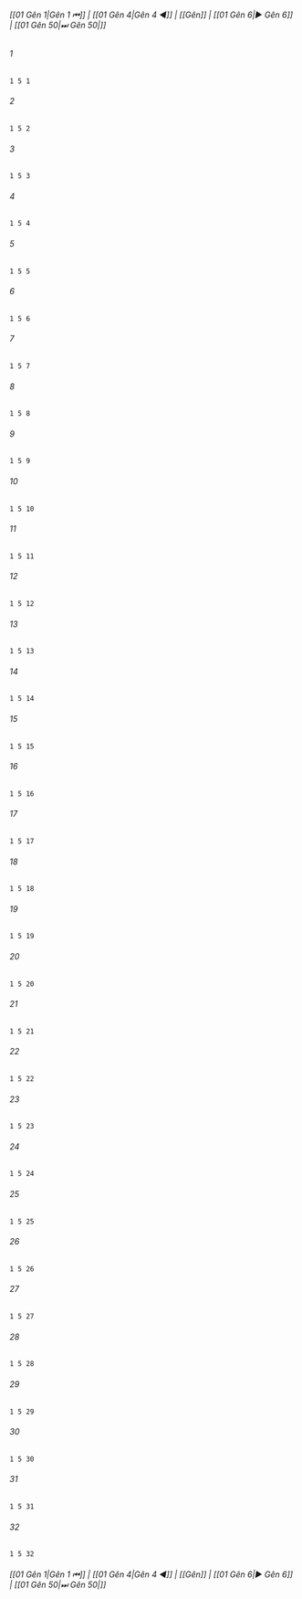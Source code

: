 
###### [[01 Gên 1|Gên 1 ⏮]] | [[01 Gên 4|Gên 4 ◀]] | [[Gên]] | [[01 Gên 6|▶ Gên 6]] | [[01 Gên 50|⏭ Gên 50|]]

###### 1
``` verse
1 5 1 
```
###### 2
``` verse
1 5 2 
```
###### 3
``` verse
1 5 3 
```
###### 4
``` verse
1 5 4 
```
###### 5
``` verse
1 5 5 
```
###### 6
``` verse
1 5 6 
```
###### 7
``` verse
1 5 7 
```
###### 8
``` verse
1 5 8 
```
###### 9
``` verse
1 5 9 
```
###### 10
``` verse
1 5 10 
```
###### 11
``` verse
1 5 11 
```
###### 12
``` verse
1 5 12 
```
###### 13
``` verse
1 5 13 
```
###### 14
``` verse
1 5 14 
```
###### 15
``` verse
1 5 15 
```
###### 16
``` verse
1 5 16 
```
###### 17
``` verse
1 5 17 
```
###### 18
``` verse
1 5 18 
```
###### 19
``` verse
1 5 19 
```
###### 20
``` verse
1 5 20 
```
###### 21
``` verse
1 5 21 
```
###### 22
``` verse
1 5 22 
```
###### 23
``` verse
1 5 23 
```
###### 24
``` verse
1 5 24 
```
###### 25
``` verse
1 5 25 
```
###### 26
``` verse
1 5 26 
```
###### 27
``` verse
1 5 27 
```
###### 28
``` verse
1 5 28 
```
###### 29
``` verse
1 5 29 
```
###### 30
``` verse
1 5 30 
```
###### 31
``` verse
1 5 31 
```
###### 32
``` verse
1 5 32 
```

###### [[01 Gên 1|Gên 1 ⏮]] | [[01 Gên 4|Gên 4 ◀]] | [[Gên]] | [[01 Gên 6|▶ Gên 6]] | [[01 Gên 50|⏭ Gên 50|]]

